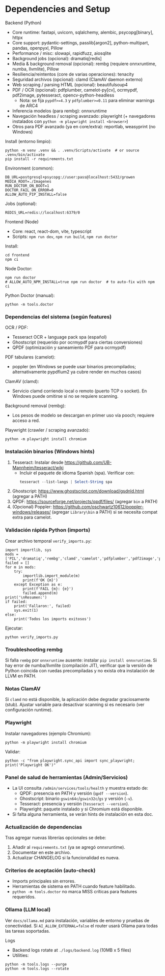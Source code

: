 <!-- NG-HEADER: Nombre de archivo: dependencies.md -->
<!-- NG-HEADER: Ubicación: docs/dependencies.md -->
<!-- NG-HEADER: Descripción: Dependencias obligatorias y opcionales, pasos de instalación y verificación -->
<!-- NG-HEADER: Lineamientos: Ver AGENTS.md -->
Dependencies and Setup
======================

Backend (Python)
- Core runtime: fastapi, uvicorn, sqlalchemy, alembic, psycopg[binary], httpx
- Core support: pydantic-settings, passlib[argon2], python-multipart, pandas, openpyxl, Pillow
- Performance / misc: slowapi, rapidfuzz, aiosqlite
- Background jobs (opcional): dramatiq[redis]
- Media & background removal (opcional): rembg (requiere onnxruntime, numba, llvmlite), Pillow
- Resiliencia/reintentos (core de varias operaciones): tenacity
- Seguridad archivos (opcional): clamd (ClamAV daemon externo)
- Web scraping / parsing HTML (opcional): beautifulsoup4
- PDF / OCR (opcional): pdfplumber, camelot-py[cv], ocrmypdf, pdf2image, pytesseract, opencv-python-headless
	- Nota: se fija `pypdf>=4.3` y `pdfplumber>=0.11` para eliminar warnings de ARC4
- Inferencia modelos (para rembg): onnxruntime
- Navegación headless / scraping avanzado: playwright (+ navegadores instalados con `python -m playwright install <browser>`)
- Otros para PDF avanzado (ya en core/extra): reportlab, weasyprint (no Windows)

Install (entorno limpio):
```
python -m venv .venv && . .venv/Scripts/activate  # or source .venv/bin/activate
pip install -r requirements.txt
```

Environment (common):
```
DB_URL=postgresql+psycopg://user:pass@localhost:5432/growen
MEDIA_ROOT=./Imagenes
RUN_DOCTOR_ON_BOOT=1
DOCTOR_FAIL_ON_ERROR=0
ALLOW_AUTO_PIP_INSTALL=false
```

Jobs (optional):
```
REDIS_URL=redis://localhost:6379/0
```

Frontend (Node)
- Core: react, react-dom, vite, typescript
- Scripts: `npm run dev`, `npm run build`, `npm run doctor`

Install:
```
cd frontend
npm ci
```

Node Doctor:
```
npm run doctor
# ALLOW_AUTO_NPM_INSTALL=true npm run doctor  # to auto-fix with npm ci
```

Python Doctor (manual):
```
python -m tools.doctor
```

### Dependencias del sistema (según features)

OCR / PDF:
- Tesseract OCR + language pack spa (español)
- Ghostscript (requerido por ocrmypdf para ciertas conversiones)
- QPDF (optimización y saneamiento PDF para ocrmypdf)

PDF tabulares (camelot):
- poppler (en Windows se puede usar binarios precompilados; alternativamente pypdfium2 ya cubre render en muchos casos)

ClamAV (clamd):
- Servicio clamd corriendo local o remoto (puerto TCP o socket). En Windows puede omitirse si no se requiere scanning.

Background removal (rembg):
- Los pesos de modelo se descargan en primer uso vía pooch; requiere acceso a red.

Playwright (crawler / scraping avanzado):
```
python -m playwright install chromium
```

### Instalación binarios (Windows hints)
1. Tesseract: Instalar desde https://github.com/UB-Mannheim/tesseract/wiki
   - Incluir el paquete de idioma Spanish (spa). Verificar con:
	 ````powershell
	 tesseract --list-langs | Select-String spa
	 ````
2. Ghostscript: https://www.ghostscript.com/download/gsdnld.html (agregar a PATH)
3. QPDF: https://sourceforge.net/projects/qpdf/files/ (agregar `bin` a PATH)
4. (Opcional) Poppler: https://github.com/oschwartz10612/poppler-windows/releases/ (agregar `Library\bin` a PATH) si se necesita compat extra para camelot.

### Validación rápida Python (imports)
Crear archivo temporal `verify_imports.py`:
```
import importlib, sys
mods = ['PIL','dramatiq','rembg','clamd','camelot','pdfplumber','pdf2image','pytesseract','ocrmypdf','onnxruntime']
failed = []
for m in mods:
	try:
		importlib.import_module(m)
		print(f'OK {m}')
	except Exception as e:
		print(f'FAIL {m}: {e}')
		failed.append(m)
print('\nResumen:')
if failed:
	print('Fallaron:', failed)
	sys.exit(1)
else:
	print('Todos los imports exitosos')
```
Ejecutar:
```
python verify_imports.py
```

### Troubleshooting rembg
Si falla `rembg` por `onnxruntime` ausente: instalar `pip install onnxruntime`.
Si hay error de numba/llvmlite (compilación JIT), verificar que la versión de Python coincida con ruedas precompiladas y no exista otra instalación de LLVM en PATH.

### Notas ClamAV
Si `clamd` no está disponible, la aplicación debe degradar graciosamente (stub). Ajustar variable para desactivar scanning si es necesario (ver configuración runtime).

### Playwright
Instalar navegadores (ejemplo Chromium):
```
python -m playwright install chromium
```
Validar:
```
python -c "from playwright.sync_api import sync_playwright; print('Playwright OK')"
```

### Panel de salud de herramientas (Admin/Servicios)
- La UI consulta `/admin/services/tools/health` y muestra estado de:
	- QPDF: presencia en PATH y versión (`qpdf --version`).
	- Ghostscript: binario `gswin64c`/`gswin32c`/`gs` y versión (`-v`).
	- Tesseract: presencia y versión (`tesseract --version`).
	- Playwright: paquete instalado y si Chromium está disponible.
- Si falta alguna herramienta, se verán hints de instalación en esta doc.

### Actualización de dependencias
Tras agregar nuevas librerías opcionales se debe:
1. Añadir al `requirements.txt` (ya se agregó onnxruntime).
2. Documentar en este archivo.
3. Actualizar CHANGELOG si la funcionalidad es nueva.

### Criterios de aceptación (auto-check)
- Imports principales sin errores.
- Herramientas de sistema en PATH cuando feature habilitado.
- `python -m tools.doctor` no marca MISS críticas para features requeridos.

### Ollama (LLM local)
Ver `docs/ollama.md` para instalación, variables de entorno y pruebas de conectividad. Si `AI_ALLOW_EXTERNAL=false` el router usará Ollama para todas las tareas soportadas.

Logs
- Backend logs rotate at `./logs/backend.log` (10MB x 5 files)
- Utilities:
```
python -m tools.logs --purge
python -m tools.logs --rotate
```

